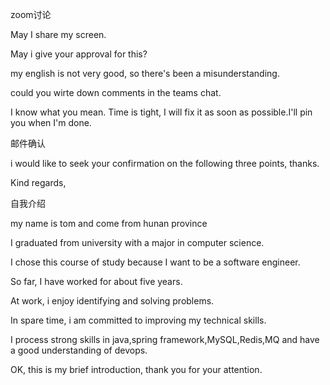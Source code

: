 zoom讨论

May I share my screen.

May i give your approval for this?

my english is not very good, so there's been a misunderstanding.

could you  wirte down comments in the teams chat.

I know what you mean. Time is tight, I will fix it as soon as possible.I'll pin you when I'm done.


邮件确认

i would like to seek your confirmation on the following three points, thanks.

Kind regards,

自我介绍

my name is tom and come from hunan province

I graduated from university with a major in computer science.

I chose this course of study because  I want to be a software engineer.

So far, I have worked for about five years.

At work, i enjoy identifying and solving problems.

In spare time, i am committed to improving my technical skills.

I process strong skills in java,spring framework,MySQL,Redis,MQ and have a good understanding of devops.

OK, this is my brief introduction, thank you for your attention.